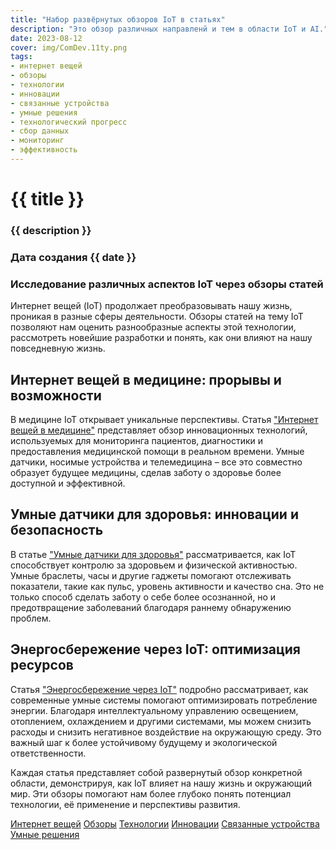 ```yaml
---
title: "Набор развёрнутых обзоров IoT в статьях"
description: "Это обзор различных направленй и тем в области IoT и AI."
date: 2023-08-12
cover: img/ComDev.11ty.png
tags:
- интернет вещей
- обзоры
- технологии
- инновации
- связанные устройства
- умные решения
- технологический прогресс
- сбор данных
- мониторинг
- эффективность
---
```


# {{ title }}
### {{ description }}
### Дата создания {{ date }}

### Исследование различных аспектов IoT через обзоры статей

Интернет вещей (IoT) продолжает преобразовывать нашу жизнь, проникая в разные сферы деятельности. Обзоры статей на тему IoT позволяют нам оценить разнообразные аспекты этой технологии, рассмотреть новейшие разработки и понять, как они влияют на нашу повседневную жизнь.

## Интернет вещей в медицине: прорывы и возможности
В медицине IoT открывает уникальные перспективы. Статья ["Интернет вещей в медицине"](https://comdev.com.ua/article/internet-veshej-v-medicine/) представляет обзор инновационных технологий, используемых для мониторинга пациентов, диагностики и предоставления медицинской помощи в реальном времени. Умные датчики, носимые устройства и телемедицина – все это совместно образует будущее медицины, сделав заботу о здоровье более доступной и эффективной.

## Умные датчики для здоровья: инновации и безопасность
В статье ["Умные датчики для здоровья"](https://comdev.com.ua/article/umnye-datchiki-dlya-zdorovya/) рассматривается, как IoT способствует контролю за здоровьем и физической активностью. Умные браслеты, часы и другие гаджеты помогают отслеживать показатели, такие как пульс, уровень активности и качество сна. Это не только способ сделать заботу о себе более осознанной, но и предотвращение заболеваний благодаря раннему обнаружению проблем.

## Энергосбережение через IoT: оптимизация ресурсов
Статья ["Энергосбережение через IoT"](https://comdev.com.ua/article/energosberezhenie-cherez-iot/) подробно рассматривает, как современные умные системы помогают оптимизировать потребление энергии. Благодаря интеллектуальному управлению освещением, отоплением, охлаждением и другими системами, мы можем снизить расходы и снизить негативное воздействие на окружающую среду. Это важный шаг к более устойчивому будущему и экологической ответственности.

Каждая статья представляет собой развернутый обзор конкретной области, демонстрируя, как IoT влияет на нашу жизнь и окружающий мир. Эти обзоры помогают нам более глубоко понять потенциал технологии, её применение и перспективы развития.


[Интернет вещей](https://comdev.com.ua/tags/internet-veshej/)
[Обзоры](https://comdev.com.ua/tags/obzor/)
[Технологии](https://comdev.com.ua/tags/tehnologii/)
[Инновации](https://comdev.com.ua/tags/innovacii/)
[Связанные устройства](https://comdev.com.ua/tags/svyazannye-ustrojstva/)
[Умные решения](https://comdev.com.ua/tags/umnye-resheniya/)
